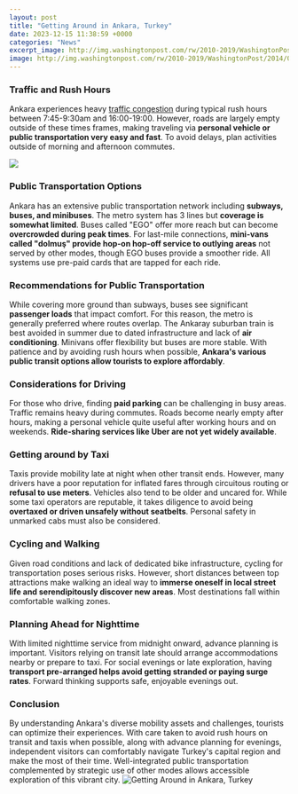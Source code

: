 ```yaml
---
layout: post
title: "Getting Around in Ankara, Turkey"
date: 2023-12-15 11:38:59 +0000
categories: "News"
excerpt_image: http://img.washingtonpost.com/rw/2010-2019/WashingtonPost/2014/01/07/Others/Images/2014-01-07/D6641B1389127741.jpg
image: http://img.washingtonpost.com/rw/2010-2019/WashingtonPost/2014/01/07/Others/Images/2014-01-07/D6641B1389127741.jpg
---
```


### Traffic and Rush Hours  
Ankara experiences heavy [traffic congestion](https://thetopnews.github.io/page24/) during typical rush hours between 7:45-9:30am and 16:00-19:00. However, roads are largely empty outside of these times frames, making traveling via **personal vehicle or public transportation very easy and fast**. To avoid delays, plan activities outside of morning and afternoon commutes.

![](https://www.widest.com/wp-content/uploads/2017/09/Ankara-Turkey-768x768.jpg)
### Public Transportation Options
Ankara has an extensive public transportation network including **subways, buses, and minibuses**. The metro system has 3 lines but **coverage is somewhat limited**. Buses called "EGO" offer more reach but can become **overcrowded during peak times**. For last-mile connections, **mini-vans called "dolmuş" provide hop-on hop-off service to outlying areas** not served by other modes, though EGO buses provide a smoother ride. All systems use pre-paid cards that are tapped for each ride. 
### Recommendations for Public Transportation  
While covering more ground than subways, buses see significant **passenger loads** that impact comfort. For this reason, the metro is generally preferred where routes overlap. The Ankaray suburban train is best avoided in summer due to dated infrastructure and lack of **air conditioning**. Minivans offer flexibility but buses are more stable. With patience and by avoiding rush hours when possible, **Ankara's various public transit options allow tourists to explore affordably**.
### Considerations for Driving
For those who drive, finding **paid parking** can be challenging in busy areas. Traffic remains heavy during commutes. Roads become nearly empty after hours, making a personal vehicle quite useful after working hours and on weekends. **Ride-sharing services like Uber are not yet widely available**.
### Getting around by Taxi  
Taxis provide mobility late at night when other transit ends. However, many drivers have a poor reputation for inflated fares through circuitous routing or **refusal to use meters**. Vehicles also tend to be older and uncared for. While some taxi operators are reputable, it takes diligence to avoid being **overtaxed or driven unsafely without seatbelts**. Personal safety in unmarked cabs must also be considered.
### Cycling and Walking
Given road conditions and lack of dedicated bike infrastructure, cycling for transportation poses serious risks. However, short distances between top attractions make walking an ideal way to **immerse oneself in local street life and serendipitously discover new areas**. Most destinations fall within comfortable walking zones.
### Planning Ahead for Nighttime
With limited nighttime service from midnight onward, advance planning is important. Visitors relying on transit late should arrange accommodations nearby or prepare to taxi. For social evenings or late exploration, having **transport pre-arranged helps avoid getting stranded or paying surge rates**. Forward thinking supports safe, enjoyable evenings out.
### Conclusion
By understanding Ankara's diverse mobility assets and challenges, tourists can optimize their experiences. With care taken to avoid rush hours on transit and taxis when possible, along with advance planning for evenings, independent visitors can comfortably navigate Turkey's capital region and make the most of their time. Well-integrated public transportation complemented by strategic use of other modes allows accessible exploration of this vibrant city.
![Getting Around in Ankara, Turkey](http://img.washingtonpost.com/rw/2010-2019/WashingtonPost/2014/01/07/Others/Images/2014-01-07/D6641B1389127741.jpg)